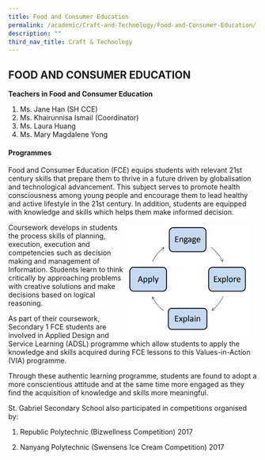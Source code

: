 ```yaml
---
title: Food and Consumer Education
permalink: /academic/Craft-and-Technology/Food-and-Consumer-Education/
description: ""
third_nav_title: Craft & Technology
---
```

## FOOD AND CONSUMER EDUCATION


**Teachers in Food and Consumer Education**

1.  Ms. Jane Han (SH CCE)
2.  Ms. Khairunnisa Ismail (Coordinator)
3.  Ms. Laura Huang
4.  Ms. Mary Magdalene Yong

#### Programmes

Food and Consumer Education (FCE) equips students with relevant 21st century skills that prepare them to thrive in a future driven by globalisation and technological advancement. This subject serves to promote health consciousness among young people and encourage them to lead healthy and active lifestyle in the 21st century. In addition, students are equipped with knowledge and skills which helps them make informed decision. 

<img src="/images/Food%20Consumer%20Model.png" style= "width: 50%; margin-right:15px;" align = "right">

  
Coursework develops in students the process skills of planning, execution, execution and competencies such as decision making and management of Information. Students learn to think critically by approaching problems with creative solutions and make decisions based on logical reasoning.

As part of their coursework, Secondary 1 FCE students are involved in Applied Design and Service Learning (ADSL) programme which allow students to apply the knowledge and skills acquired during FCE lessons to this Values-in-Action (VIA) programme.  
  
Through these authentic learning programme, students are found to adopt a more conscientious attitude and at the same time more engaged as they find the acquisition of knowledge and skills more meaningful.  
  
St. Gabriel Secondary School also participated in competitions organised by:  

1. Republic Polytechnic (Bizwellness Competition) 2017

2. Nanyang Polytechnic (Swensens Ice Cream Competition) 2017



